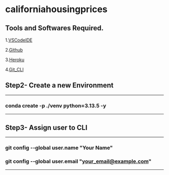 # californiahousingprices

## Tools and Softwares Required.

1.[VSCodeIDE](https://code.visualstudio.com/)

2.[Github](https://github.com/)

3.[Heroku](https://www.heroku.com/)

4.[Git_CLI](https://git-scm.com/downloads)

## Step2- Create a new Environment
----

### conda create -p ./venv python=3.13.5 -y
----

## Step3- Assign user to CLI

----
### git config --global user.name "Your Name"

### git config --global user.email "your_email@example.com"
----

